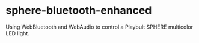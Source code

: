 # sphere-bluetooth-enhanced
Using WebBluetooth and WebAudio to control a Playbult SPHERE multicolor LED light.

